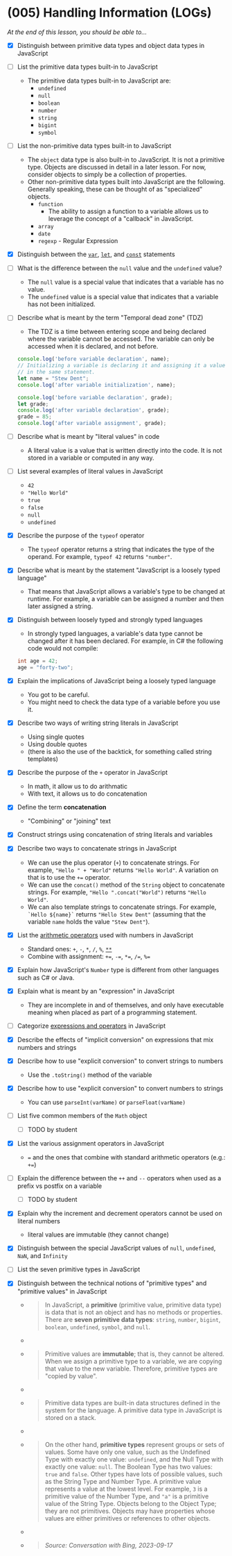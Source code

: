 # (005) Handling Information (LOGs)

*At the end of this lesson, you should be able to...*

- [x] Distinguish between primitive data types and object data types in JavaScript
- [ ] List the primitive data types built-in to JavaScript
  - The primitive data types built-in to JavaScript are:
    - `undefined`
    - `null`
    - `boolean`
    - `number`
    - `string`
    - `bigint`
    - `symbol`
- [ ] List the non-primitive data types built-in to JavaScript
  - The `object` data type is also built-in to JavaScript. It is not a primitive type. Objects are discussed in detail in a later lesson. For now, consider objects to simply be a collection of properties.
  - Other non-primitive data types built into JavaScript are the following. Generally speaking, these can be thought of as "specialized" objects.
    - `function`
      - The ability to assign a function to a variable allows us to leverage the concept of a "callback" in JavaScript.
    - `array`
    - `date`
    - `regexp` - Regular Expression
- [x] Distinguish between the [`var`](https://developer.mozilla.org/en-US/docs/Web/JavaScript/Reference/Statements/var), [`let`](https://developer.mozilla.org/en-US/docs/Web/JavaScript/Reference/Statements/let), and [`const`](https://developer.mozilla.org/en-US/docs/Web/JavaScript/Reference/Statements/const) statements
- [ ] What is the difference between the `null` value and the `undefined` value?
  - The `null` value is a special value that indicates that a variable has no value.
  - The `undefined` value is a special value that indicates that a variable has not been initialized.
- [ ] Describe what is meant by the term "Temporal dead zone" (TDZ)
  - The TDZ is a time between entering scope and being declared where the variable cannot be accessed. The variable can only be accessed when it is declared, and not before.

  ```js
  console.log('before variable declaration', name);
  // Initializing a variable is declaring it and assigning it a value
  // in the same statement.
  let name = "Stew Dent";
  console.log('after variable initialization', name);

  console.log('before variable declaration', grade);
  let grade;
  console.log('after variable declaration', grade);
  grade = 85;
  console.log('after variable assignment', grade);
  ```

- [ ] Describe what is meant by "literal values" in code
  - A literal value is a value that is written directly into the code. It is not stored in a variable or computed in any way.
- [ ] List several examples of literal values in JavaScript
  - `42`
  - `"Hello World"`
  - `true`
  - `false`
  - `null`
  - `undefined`
- [x] Describe the purpose of the `typeof` operator
  - The `typeof` operator returns a string that indicates the type of the operand. For example, `typeof 42` returns `"number"`.
- [x] Describe what is meant by the statement "JavaScript is a loosely typed language"
  - That means that JavaScript allows a variable's type to be changed at runtime. For example, a variable can be assigned a number and then later assigned a string.
- [x] Distinguish between loosely typed and strongly typed languages
  - In strongly typed languages, a variable's data type cannot be changed after it has been declared. For example, in C# the following code would not compile:

  ```cs
  int age = 42;
  age = "forty-two";
  ```

- [x] Explain the implications of JavaScript being a loosely typed language
  - You got to be careful.
  - You might need to check the data type of a variable before you use it.
- [x] Describe two ways of writing string literals in JavaScript
  - Using single quotes
  - Using double quotes
  - (there is also the use of the backtick, for something called string templates)
- [x] Describe the purpose of the `+` operator in JavaScript
  - In math, it allow us to do arithmatic
  - With text, it allows us to do concatenation
- [x] Define the term **concatenation**
  - "Combining" or "joining" text
- [x] Construct strings using concatenation of string literals and variables
- [x] Describe two ways to concatenate strings in JavaScript
  - We can use the plus operator (`+`) to concatenate strings. For example, `"Hello " + "World"` returns `"Hello World"`. A variation on that is to use the `+=` operator.
  - We can use the `concat()` method of the `String` object to concatenate strings. For example, `"Hello ".concat("World")` returns `"Hello World"`.
  - We can also template strings to concatenate strings. For example, `` `Hello ${name}` `` returns `"Hello Stew Dent"` (assuming that the variable `name` holds the value `"Stew Dent"`).
- [x] List the [arithmetic operators](https://developer.mozilla.org/en-US/docs/Web/JavaScript/Reference/Operators#arithmetic_operators) used with numbers in JavaScript
  - Standard ones: `+`, `-`, `*`, `/`, `%`, [`**`](https://developer.mozilla.org/en-US/docs/Web/JavaScript/Reference/Operators/Exponentiation)
  - Combine with assignment: `+=`, `-=`, `*=`, `/=`, `%=`
- [x] Explain how JavaScript's `Number` type is different from other languages such as C# or Java.
- [x] Explain what is meant by an "expression" in JavaScript
  - They are incomplete in and of themselves, and only have executable meaning when placed as part of a programming statement.
- [ ] Categorize [expressions and operators](https://developer.mozilla.org/en-US/docs/Web/JavaScript/Reference/Operators) in JavaScript
- [x] Describe the effects of "implicit conversion" on expressions that mix numbers and strings
- [x] Describe how to use "explicit conversion" to convert strings to numbers
  - Use the `.toString()` method of the variable
- [x] Describe how to use "explicit conversion" to convert numbers to strings
  - You can use `parseInt(varName)` or `parseFloat(varName)`
- [ ] List five common members of the `Math` object
  - [ ] TODO by student
- [x] List the various assignment operators in JavaScript
  - `=` and the ones that combine with standard arithmetic operators (e.g.: `+=`)
- [ ] Explain the difference between the `++` and `--` operators when used as a prefix vs postfix on a variable
  - [ ] TODO by student
- [x] Explain why the increment and decrement operators cannot be used on literal numbers
  - literal values are immutable (they cannot change)
- [x] Distinguish between the special JavaScript values of `null`, `undefined`, `NaN`, and `Infinity`
- [ ] List the seven primitive types in JavaScript
- [x] Distinguish between the technical notions of "primitive types" and "primitive values" in JavaScript
  - > In JavaScript, a **primitive** (primitive value, primitive data type) is data that is not an object and has no methods or properties. There are **seven primitive data types**: `string`, `number`, `bigint`, `boolean`, `undefined`, `symbol`, and `null`.
  - >
  - > Primitive values are **immutable**; that is, they cannot be altered. When we assign a primitive type to a variable, we are copying that value to the new variable. Therefore, primitive types are "copied by value".
  - >
  - > Primitive data types are built-in data structures defined in the system for the language. A primitive data type in JavaScript is stored on a stack.
  - >
  - > On the other hand, **primitive types** represent groups or sets of values. Some have only one value, such as the Undefined Type with exactly one value: `undefined`, and the Null Type with exactly one value: `null`. The Boolean Type has two values: `true` and `false`. Other types have lots of possible values, such as the String Type and Number Type. A primitive value represents a value at the lowest level. For example, `3` is a primitive value of the Number Type, and `"a"` is a primitive value of the String Type. Objects belong to the Object Type; they are not primitives. Objects may have properties whose values are either primitives or references to other objects.
  - >
  - > *Source: Conversation with Bing, 2023-09-17*


